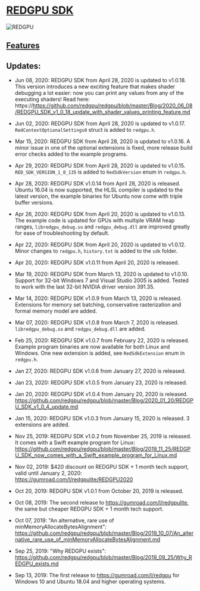 # [REDGPU SDK](https://gumroad.com/redgpu)

![REDGPU](https://raw.github.com/redgpu/redgpu/master/redgpu.png)

## [Features](https://github.com/redgpu/redgpu/blob/master/Features.md)

## Updates:

* Jun 08, 2020: REDGPU SDK from April 28, 2020 is updated to v1.0.18. This version introduces a new exciting feature that makes shader debugging a lot easier: now you can print any values from any of the executing shaders! Read here: https://https://github.com/redgpu/redgpu/blob/master/Blog/2020_06_08/REDGPU_SDK_v1_0_18_update_with_shader_values_printing_feature.md

* Jun 02, 2020: REDGPU SDK from April 28, 2020 is updated to v1.0.17. `RedContextOptionalSettings0` struct is added to `redgpu.h`.

* Mar 15, 2020: REDGPU SDK from April 28, 2020 is updated to v1.0.16. A minor issue in one of the optional extensions is fixed, more release build error checks added to the example programs.

* Apr 29, 2020: REDGPU SDK from April 28, 2020 is updated to v1.0.15. `RED_SDK_VERSION_1_0_135` is added to `RedSdkVersion` enum in `redgpu.h`.

* Apr 28, 2020: REDGPU SDK v1.0.14 from April 28, 2020 is released. Ubuntu 16.04 is now supported, the HLSL compiler is updated to the latest version, the example binaries for Ubuntu now come with triple buffer versions.

* Apr 26, 2020: REDGPU SDK from April 20, 2020 is updated to v1.0.13. The example code is updated for GPUs with multiple VRAM heap ranges, `libredgpu_debug.so` and `redgpu_debug.dll` are improved greatly for ease of troubleshooting by default.

* Apr 22, 2020: REDGPU SDK from April 20, 2020 is updated to v1.0.12. Minor changes to `redgpu.h`, `history.txt` is added to the `sdk` folder.

* Apr 20, 2020: REDGPU SDK v1.0.11 from April 20, 2020 is released.

* Mar 19, 2020: REDGPU SDK from March 13, 2020 is updated to v1.0.10. Support for 32-bit Windows 7 and Visual Studio 2005 is added. Tested to work with the last 32-bit NVIDIA driver version 391.35.

* Mar 14, 2020: REDGPU SDK v1.0.9 from March 13, 2020 is released. Extensions for memory set batching, conservative rasterization and formal memory model are added.

* Mar 07, 2020: REDGPU SDK v1.0.8 from March 7, 2020 is released. `libredgpu_debug.so` and `redgpu_debug.dll` are added.

* Feb 25, 2020: REDGPU SDK v1.0.7 from February 22, 2020 is released. Example program binaries are now available for both Linux and Windows. One new extension is added, see `RedSdkExtension` enum in `redgpu.h`.

* Jan 27, 2020: REDGPU SDK v1.0.6 from January 27, 2020 is released.

* Jan 23, 2020: REDGPU SDK v1.0.5 from January 23, 2020 is released.

* Jan 20, 2020: REDGPU SDK v1.0.4 from January 20, 2020 is released. https://github.com/redgpu/redgpu/blob/master/Blog/2020_01_20/REDGPU_SDK_v1_0_4_update.md

* Jan 15, 2020: REDGPU SDK v1.0.3 from January 15, 2020 is released. 3 extensions are added.

* Nov 25, 2019: REDGPU SDK v1.0.2 from November 25, 2019 is released. It comes with a Swift example program for Linux: https://github.com/redgpu/redgpu/blob/master/Blog/2019_11_25/REDGPU_SDK_now_comes_with_a_Swift_example_program_for_Linux.md

* Nov 02, 2019: $420 discount on REDGPU SDK + 1 month tech support, valid until January 2, 2020: https://gumroad.com/l/redgpulite/REDGPU2020

* Oct 20, 2019: REDGPU SDK v1.0.1 from October 20, 2019 is released.

* Oct 08, 2019: The second release to https://gumroad.com/l/redgpulite, the same but cheaper REDGPU SDK + 1 month tech support.

* Oct 07, 2019: "An alternative, rare use of minMemoryAllocateBytesAlignment": https://github.com/redgpu/redgpu/blob/master/Blog/2019_10_07/An_alternative_rare_use_of_minMemoryAllocateBytesAlignment.md

* Sep 25, 2019: "Why REDGPU exists": https://github.com/redgpu/redgpu/blob/master/Blog/2019_09_25/Why_REDGPU_exists.md

* Sep 13, 2019: The first release to https://gumroad.com/l/redgpu for Windows 10 and Ubuntu 18.04 and higher operating systems.
